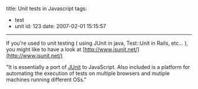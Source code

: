 title: Unit tests in Javascript
tags:
  - test
  - unit
id: 123
date: 2007-02-01 15:15:57
---

If you're used to unit testing ( using JUnit in java, Test::Unit in Rails, etc... ), you might like to have a look at [http://www.jsunit.net/](http://www.jsunit.net/)

"It is essentially a port of         [JUnit](http://www.junit.org/) to JavaScript.  Also included is a platform for         automating the execution of tests on multiple browsers and mutiple machines running different OSs."